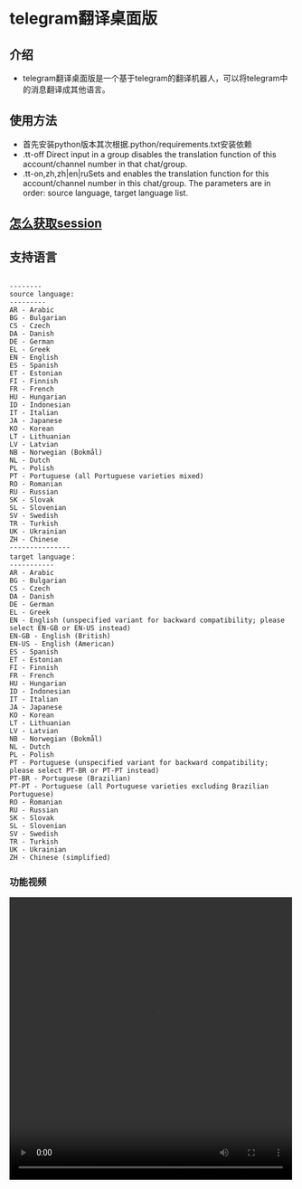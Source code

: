 # telegram翻译桌面版
## 介绍
- telegram翻译桌面版是一个基于telegram的翻译机器人，可以将telegram中的消息翻译成其他语言。

## 使用方法
- 首先安装python版本其次根据.python/requirements.txt安装依赖
- .tt-off Direct input in a group disables the translation function of this account/channel number in that chat/group.
- .tt-on,zh,zh|en|ruSets and enables the translation function for this account/channel number in this chat/group. The parameters are in order: source language, target language list.

## [怎么获取session](https://hub.docker.com/repository/docker/whitek/tg_translate/general)


## 支持语言
``` text

--------
source language:
---------
AR - Arabic
BG - Bulgarian
CS - Czech
DA - Danish
DE - German
EL - Greek
EN - English
ES - Spanish
ET - Estonian
FI - Finnish
FR - French
HU - Hungarian
ID - Indonesian
IT - Italian
JA - Japanese
KO - Korean
LT - Lithuanian
LV - Latvian
NB - Norwegian (Bokmål)
NL - Dutch
PL - Polish
PT - Portuguese (all Portuguese varieties mixed)
RO - Romanian
RU - Russian
SK - Slovak
SL - Slovenian
SV - Swedish
TR - Turkish
UK - Ukrainian
ZH - Chinese
---------------
target language：
-----------
AR - Arabic
BG - Bulgarian
CS - Czech
DA - Danish
DE - German
EL - Greek
EN - English (unspecified variant for backward compatibility; please select EN-GB or EN-US instead)
EN-GB - English (British)
EN-US - English (American)
ES - Spanish
ET - Estonian
FI - Finnish
FR - French
HU - Hungarian
ID - Indonesian
IT - Italian
JA - Japanese
KO - Korean
LT - Lithuanian
LV - Latvian
NB - Norwegian (Bokmål)
NL - Dutch
PL - Polish
PT - Portuguese (unspecified variant for backward compatibility; please select PT-BR or PT-PT instead)
PT-BR - Portuguese (Brazilian)
PT-PT - Portuguese (all Portuguese varieties excluding Brazilian Portuguese)
RO - Romanian
RU - Russian
SK - Slovak
SL - Slovenian
SV - Swedish
TR - Turkish
UK - Ukrainian
ZH - Chinese (simplified)
```

### 功能视频
<video src=".video/video.mp4" controls="controls" width="500" height="500"></video>